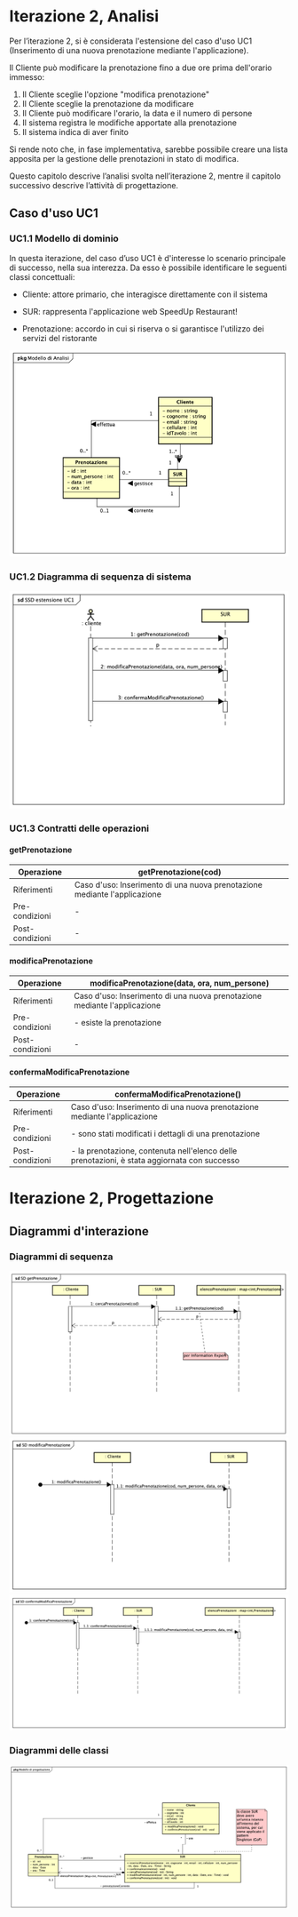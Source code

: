 # Iterazione 2, Analisi

Per l’iterazione 2, si è considerata l'estensione del caso d'uso UC1 (Inserimento di una nuova prenotazione mediante l'applicazione).

Il Cliente può modificare la prenotazione fino a due ore prima dell'orario immesso:
1. Il Cliente sceglie l'opzione "modifica prenotazione"
2. Il Cliente sceglie la prenotazione da modificare
3. Il Cliente può modificare l'orario, la data e il numero di persone
4. Il sistema registra le modifiche apportate alla prenotazione
5. Il sistema indica di aver finito  

Si rende noto che, in fase implementativa, sarebbe possibile creare una lista apposita per la gestione delle prenotazioni in stato di modifica.

Questo capitolo descrive l’analisi svolta nell’iterazione 2, mentre il capitolo successivo descrive l’attività di progettazione.

## Caso d'uso UC1

### UC1.1 Modello di dominio

In questa iterazione, del caso d’uso UC1 è d'interesse lo scenario principale di successo, nella sua interezza. Da esso è possibile identificare le seguenti classi concettuali:

- Cliente: attore primario, che interagisce direttamente con il sistema

- SUR: rappresenta l'applicazione web SpeedUp Restaurant!

- Prenotazione: accordo in cui si riserva o si garantisce l'utilizzo dei servizi del ristorante

![modello di dominio](./modello%20di%20dominio.png)

### UC1.2 Diagramma di sequenza di sistema

![SSD UC1](./SSD%20estensione%20UC1.png)

### UC1.3 Contratti delle operazioni

#### getPrenotazione

| Operazione                 | getPrenotazione(cod)                                                      |
|----------------------------|---------------------------------------------------------------------------|
| Riferimenti                | Caso d'uso: Inserimento di una nuova prenotazione mediante l'applicazione |
| Pre-condizioni             | -                                                                         |
| Post-condizioni            | -                                                                         |

#### modificaPrenotazione

| Operazione                 | modificaPrenotazione(data, ora, num_persone)                              |
|----------------------------|---------------------------------------------------------------------------|
| Riferimenti                | Caso d'uso: Inserimento di una nuova prenotazione mediante l'applicazione |
| Pre-condizioni             | - esiste la prenotazione                                                  |
| Post-condizioni            | -                                                                         |

#### confermaModificaPrenotazione

| Operazione                 | confermaModificaPrenotazione()                                                               |
|----------------------------|----------------------------------------------------------------------------------------------|
| Riferimenti                | Caso d'uso: Inserimento di una nuova prenotazione mediante l'applicazione                    |
| Pre-condizioni             | - sono stati modificati i dettagli di una prenotazione                                       |
| Post-condizioni            | - la prenotazione, contenuta nell'elenco delle prenotazioni, è stata aggiornata con successo |

# Iterazione 2, Progettazione

## Diagrammi d'interazione
### Diagrammi di sequenza

![getPrenotazione](./SD%20getPrenotazione.png)
![modificaPrenotazione](./SD%20modificaPrenotazione.png)
![confermaModificaPrenotazione](./SD%20confermaModificaPrenotazione.png)

### Diagrammi delle classi

![diagramma delle classi](./diagramma%20delle%20classi.png)